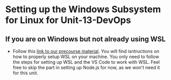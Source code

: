# Setting up the Windows Subsystem for Linux for Unit-13-DevOps

## If you are on Windows but not already using WSL

- Follow this [link to our precourse material](https://github.com/CodesmithLLC/precourse-part-1/blob/master/windows-os.md). You will find isntructions on how to properly setup WSL on your machine. You only need to follow the steps for setting up WSL and the VS Code to work with WSL. Feel free to skip the part in setting up Node.js for now, as we won't need it for this unit.

##

